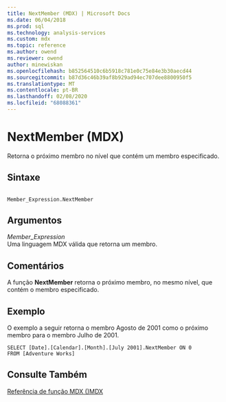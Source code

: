 ```yaml
---
title: NextMember (MDX) | Microsoft Docs
ms.date: 06/04/2018
ms.prod: sql
ms.technology: analysis-services
ms.custom: mdx
ms.topic: reference
ms.author: owend
ms.reviewer: owend
author: minewiskan
ms.openlocfilehash: b852564510c6b5918c781e0c75e84e3b30aecd44
ms.sourcegitcommit: b87d36c46b39af8b929ad94ec707dee8800950f5
ms.translationtype: MT
ms.contentlocale: pt-BR
ms.lasthandoff: 02/08/2020
ms.locfileid: "68088361"
---
```

# <a name="nextmember-mdx"></a>NextMember (MDX)


  Retorna o próximo membro no nível que contém um membro especificado.  
  
## <a name="syntax"></a>Sintaxe  
  
```  
  
Member_Expression.NextMember   
```  
  
## <a name="arguments"></a>Argumentos  
 *Member_Expression*  
 Uma linguagem MDX válida que retorna um membro.  
  
## <a name="remarks"></a>Comentários  
 A função **NextMember** retorna o próximo membro, no mesmo nível, que contém o membro especificado.  
  
## <a name="example"></a>Exemplo  
 O exemplo a seguir retorna o membro Agosto de 2001 como o próximo membro para o membro Julho de 2001.  
  
```  
SELECT [Date].[Calendar].[Month].[July 2001].NextMember ON 0  
FROM [Adventure Works]  
```  
  
## <a name="see-also"></a>Consulte Também  
 [Referência de função MDX &#40;&#41;MDX](../mdx/mdx-function-reference-mdx.md)  
  
  
